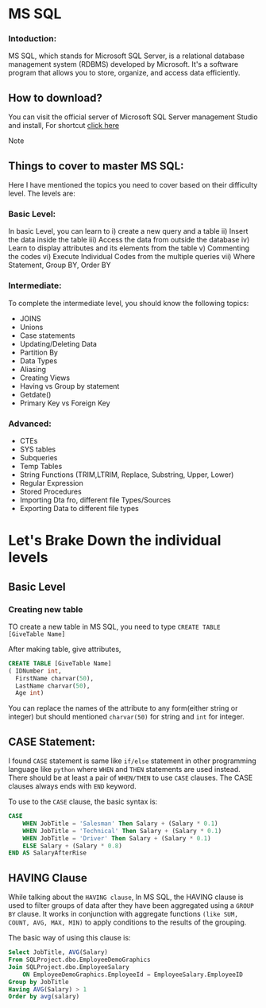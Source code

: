 # MS SQL
### Intoduction:
MS SQL, which stands for Microsoft SQL Server, is a relational database management system (RDBMS) developed by Microsoft. It's a software program that allows you to store, organize, and access data efficiently.

## How to download?
You can visit the official server of Microsoft SQL Server management Studio and install, For shortcut [click here](https://learn.microsoft.com/en-us/sql/ssms/download-sql-server-management-studio-ssms?view=sql-server-ver16)

> [!Note]
>## Things to cover to master MS SQL:
>Here I have mentioned the topics you need to cover based on their difficulty level. The levels are:
> 
>### Basic Level:
>In basic Level, you can learn to
>i) create a new query and a table
>ii) Insert the data inside the table
>iii) Access the data from outside the database
>iv) Learn to display attributes and its elements from the table
>v) Commenting the codes
>vi) Execute Individual Codes from the multiple queries
>vii) Where Statement, Group BY, Order BY
>
>### Intermediate:
>To complete the intermediate level, you should know the following topics:
>
>- JOINS 
>- Unions
>- Case statements
>- Updating/Deleting Data
>- Partition By 
>- Data Types
>- Aliasing 
>- Creating Views
>- Having vs Group by statement
>- Getdate()
>- Primary Key vs Foreign Key
>
>### Advanced:
>
>- CTEs
>- SYS tables
>- Subqueries
>- Temp Tables
>- String Functions (TRIM,LTRIM, Replace, Substring, Upper, Lower)
>- Regular Expression
>- Stored Procedures
>- Importing Dta fro, different file Types/Sources
>- Exporting Data to different file types


# Let's Brake Down the individual levels

## Basic Level

### Creating new table
TO create a new table in MS SQL, you need to type 
``` CREATE TABLE [GiveTable Name] ```

After making table, give attributes,
```sql
CREATE TABLE [GiveTable Name]
( IDNumber int,
  FirstName charvar(50),
  LastName charvar(50),
  Age int)
```
You can replace the names of the attribute to any form(either string or integer) but should mentioned `charvar(50)` for string and `int` for integer.

## CASE Statement:
I found `CASE` statement is same like `if/else` statement in other programming language like `python` where `WHEN` and `THEN` statements are used instead. There should be at least a pair of `WHEN/THEN` to use `CASE` clauses. The CASE clauses always ends with `END` keyword.

To use to the `CASE` clause, the basic syntax is:
```sql
CASE
	WHEN JobTitle = 'Salesman' Then Salary + (Salary * 0.1)
	WHEN JobTitle = 'Technical' Then Salary + (Salary * 0.1)
	WHEN JobTitle = 'Driver' Then Salary + (Salary * 0.1)
	ELSE Salary + (Salary * 0.8)
END AS SalaryAfterRise
```

## HAVING Clause
While talking about the `HAVING clause`, In MS SQL, the HAVING clause is used to filter groups of data after they have been aggregated using a `GROUP BY` clause. It works in conjunction with aggregate functions `(like SUM, COUNT, AVG, MAX, MIN)` to apply conditions to the results of the grouping.

The basic way of using this clause is:
```sql
Select JobTitle, AVG(Salary)	
From SQLProject.dbo.EmployeeDemoGraphics
Join SQLProject.dbo.EmployeeSalary
	ON EmployeeDemoGraphics.EmployeeId = EmployeeSalary.EmployeeID
Group by JobTitle
Having AVG(Salary) > 1
Order by avg(salary)
```
